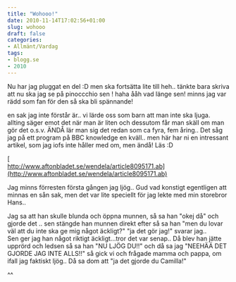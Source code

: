 ```yaml
---
title: "Wohooo!"
date: 2010-11-14T17:02:56+01:00
slug: wohooo
draft: false
categories:
- Allmänt/Vardag
tags:
- blogg.se
- 2010
---
```

Nu har jag pluggat en del :D men ska fortsätta lite till heh.. tänkte bara skriva att nu ska jag se på pinoccchio sen ! haha ååh vad länge sen! minns jag var rädd som fan för den så ska bli spännande!  
  
en sak jag inte förstår är.. vi lärde oss som barn att man inte ska ljuga. allting säger emot det när man är liten och dessutom får man skäll om man gör det o.s.v. ÄNDÅ lär man sig det redan som ca fyra, fem åring.. Det såg jag på ett program på BBC knowledge en kväll.. men här har ni en intressant artikel, som jag iofs inte håller med om, men ändå! Läs :D  
  
[  
http://www.aftonbladet.se/wendela/article8095171.ab](http://www.aftonbladet.se/wendela/article8095171.ab)  

Jag minns förresten första gången jag ljög.. Gud vad konstigt egentligen att minnas en sån sak, men det var lite speciellt för jag lekte med min storebror Hans..  
  
Jag sa att han skulle blunda och öppna munnen, så sa han "okej då" och gjorde det .. sen stängde han munnen direkt efter så sa han "men du lovar väl att du inte ska ge mig något äckligt?" "ja det gör jag!" svarar jag..  
Sen ger jag han något riktigt äckligt...tror det var senap.. Då blev han jätte upprörd och ledsen så sa han "NU LJÖG DU!!" och då sa jag "NEEHÄÄ DET GJORDE JAG INTE ALLS!!" så gick vi och frågade mamma och pappa, om ifall jag faktiskt ljög.. Då sa dom att "ja det gjorde du Camilla!"

^^